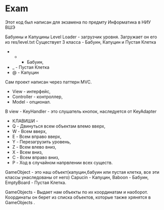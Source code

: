 # Exam
Этот код был написан для экзамена по предмту Информатика в НИУ ВШЭ

Бабуины и Капуцины
Level Loader - загрузчик уровня. Загружает он его из res/level.txt
Существует 3 класса - Бабуин, Капуцин и Пустая Клетка

* * - Бабуин,
* _ - Пустая Клетка
* @ - Капуцин

Сам проект написан через паттерн MVC.

* View - интерфейс,
* Controller - контроллер,
* Model - опционал.

В view - KeyHandler - это слушатель кнопок, наследуется от KeyAdapter

* КЛАВИШИ - 
* Q - Двинуться всем объектам влемо вверх,
* W - Всем вверх,
* E - Всем вправо вверх,
* Y - Перезагрузить уровень,
* Z - Всем влево вниз,
* X - Всем вниз,
* C - Всем вправо вниз,
* P - Ход в случайном напрвлении всех существ.
     
     
GameObject - это наш объект(капуцин,бабуин или пустая клетка, все эти классы унаследованы от него)
Capucin - Капуцин,
Baboon - Бабуин,
EmptyBoard - Пустая Клетка.

GameObjects - Выдает нам объекты по их координатам и наоборот. Координаты он берет из списка объектов, которые также хрянятся в GameObjects .
